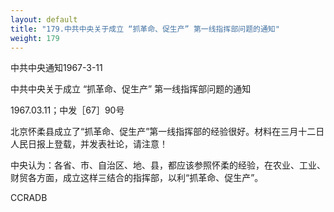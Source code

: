 ```yaml
---
layout: default
title: "179.中共中央关于成立 “抓革命、促生产” 第一线指挥部问题的通知"
weight: 179
---
```


中共中央通知1967-3-11

中共中央关于成立 “抓革命、促生产” 第一线指挥部问题的通知

1967.03.11；中发［67］90号

北京怀柔县成立了“抓革命、促生产”第一线指挥部的经验很好。材料在三月十二日人民日报上登载，并发表社论，请注意！

中央认为：各省、市、自治区、地、县，都应该参照怀柔的经验，在农业、工业、财贸各方面，成立这样三结合的指挥部，以利“抓革命、促生产”。

CCRADB

